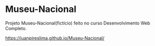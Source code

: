 # Museu-Nacional
Projeto Museu-Nacional(fictício) feito no curso Desenvolvimento Web Completo.

https://juanpireslima.github.io/Museu-Nacional/
